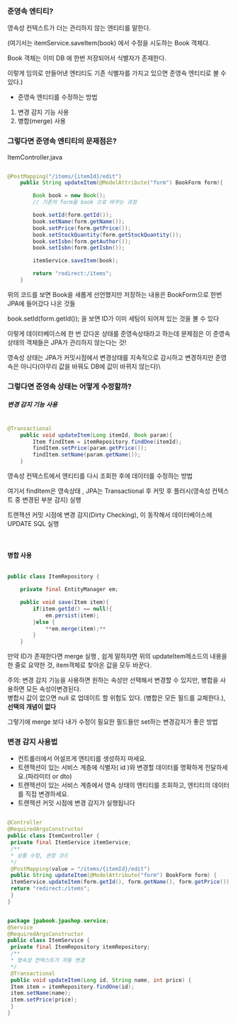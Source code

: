 ### 준영속 엔티티?

영속성 컨텍스트가 더는 관리하지 않는 엔티티를 말한다.

(여기서는 itemService.saveItem(book) 에서 수정을 시도하는 Book 객체다. 

Book 객체는 이미 DB 에 한번 저장되어서 식별자가 존재한다. 

이렇게 임의로 만들어낸 엔티티도 기존 식별자를 가지고 있으면 준영속 엔티티로 볼 수 있다.)

* 준영속 엔티티를 수정하는 방법

1. 변경 감지 기능 사용
2. 병합(merge) 사용

### 그렇다면 준영속 엔티티의 문제점은?

ItemController.java

```java

@PostMapping("/items/{itemId}/edit")
    public String updateItem(@ModelAttribute("form") BookForm form){

        Book book = new Book();
        // 기존의 form을 book 으로 바꾸는 과정

        book.setId(form.getId());
        book.setName(form.getName());
        book.setPrice(form.getPrice());
        book.setStockQuantity(form.getStockQuantity());
        book.setIsbn(form.getAuthor());
        book.setIsbn(form.getIsbn());

        itemService.saveItem(book);

        return "redirect:/items";
    }


```

위의 코드를 보면 Book을 새롭게 선언했지만 저장하는 내용은 BookForm으로 한번 JPA에 들어갔다 나온 것들

book.setId(form.getId()); 을 보면 ID가 이미 세팅이 되어져 있는 것을 볼 수 있다

이렇게 데이터베이스에 한 번 갔다온 상태를 준영속상태라고 하는데 문제점은 이 준영속 상태의 객체들은 JPA가 관리하지 않는다는 것!

영속성 상태는 JPA가 커밋시점에서 변경상태를 지속적으로 감시하고 변경하지만 준영속은 아니다(아무리 값을 바꿔도 DB에 값이 바뀌지 않는다)\

### 그렇다면 준영속 상태는 어떻게 수정할까?

##### 변경 감지 기능 사용

```java

@Transactional
    public void updateItem(Long itemId, Book param){
        Item findItem = itemRepository.findOne(itemId);
        findItem.setPrice(param.getPrice());
        findItem.setName(param.getName());
    }

```
영속성 컨텍스트에서 엔티티를 다시 조회한 후에 데이터를 수정하는 방법

여기서 findItem은 영속상태 , JPA는 Transactional 후 커밋 후 플러시(영속성 컨텍스트 중 변경된 부분 감지) 실행

트랜잭션 커밋 시점에 변경 감지(Dirty Checking), 이 동작해서 데이터베이스에 UPDATE SQL 실행

<br/>

#### 병합 사용

```java

public class ItemRepository {

    private final EntityManager em;

    public void save(Item item){
        if(item.getId() == null){
            em.persist(item);
        }else {
            **em.merge(item);**
        }
    }

```

만약 ID가 존재한다면 merge 실행 , 쉽게 말하자면 위의 updateItem메소드의 내용을 한 줄로 요약한 것, item객체로 찾아온 값을 모두 바꾼다.

주의: 변경 감지 기능을 사용하면 원하는 속성만 선택해서 변경할 수 있지만, 병합을 사용하면 모든 속성이변경된다. <br/>
병합시 값이 없으면 null 로 업데이트 할 위험도 있다. (병합은 모든 필드를 교체한다.), **선택의 개념이 없다**

그렇기에 merge 보다 내가 수정이 필요한 필드들만 set하는 변경감지가 좋은 방법

### 변경 감지 사용법

* 컨트롤러에서 어설프게 엔티티를 생성하지 마세요.
* 트랜잭션이 있는 서비스 계층에 식별자( id )와 변경할 데이터를 명확하게 전달하세요.(파라미터 or dto)
* 트랜잭션이 있는 서비스 계층에서 영속 상태의 엔티티를 조회하고, 엔티티의 데이터를 직접 변경하세요.
* 트랜잭션 커밋 시점에 변경 감지가 실행됩니다

```java

@Controller
@RequiredArgsConstructor
public class ItemController {
 private final ItemService itemService;
 /**
 * 상품 수정, 권장 코드
 */
 @PostMapping(value = "/items/{itemId}/edit")
 public String updateItem(@ModelAttribute("form") BookForm form) {
 itemService.updateItem(form.getId(), form.getName(), form.getPrice());
 return "redirect:/items";
 }
}

```

```java

package jpabook.jpashop.service;
@Service
@RequiredArgsConstructor
public class ItemService {
 private final ItemRepository itemRepository;
 /**
 * 영속성 컨텍스트가 자동 변경
 */
 @Transactional
 public void updateItem(Long id, String name, int price) {
 Item item = itemRepository.findOne(id);
 item.setName(name);
 item.setPrice(price);
 }
}

```
